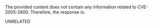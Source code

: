 The provided content does not contain any information related to CVE-2005-2800. Therefore, the response is:

UNRELATED